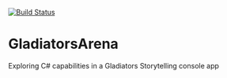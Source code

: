 [![Build Status](https://dev.azure.com/midanamiranda/midanamiranda/_apis/build/status/midanamiranda.GladiatorsArena?branchName=master)](https://dev.azure.com/midanamiranda/midanamiranda/_build/latest?definitionId=1&branchName=master)

# GladiatorsArena
Exploring C# capabilities in a Gladiators Storytelling console app
